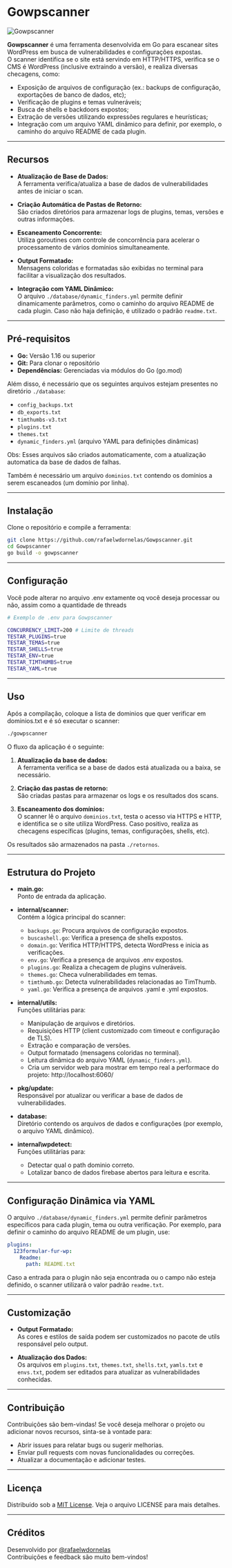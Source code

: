 
# Gowpscanner

![Gowpscanner](https://raw.githubusercontent.com/rafaelwdornelas/Gowpscanner/refs/heads/main/Screenshot.png)

**Gowpscanner** é uma ferramenta desenvolvida em Go para escanear sites WordPress em busca de vulnerabilidades e configurações expostas.  
O scanner identifica se o site está servindo em HTTP/HTTPS, verifica se o CMS é WordPress (inclusive extraindo a versão), e realiza diversas checagens, como:

- Exposição de arquivos de configuração (ex.: backups de configuração, exportações de banco de dados, etc);
- Verificação de plugins e temas vulneráveis;
- Busca de shells e backdoors expostos;
- Extração de versões utilizando expressões regulares e heurísticas;
- Integração com um arquivo YAML dinâmico para definir, por exemplo, o caminho do arquivo README de cada plugin.

---

## Recursos

- **Atualização de Base de Dados:**  
  A ferramenta verifica/atualiza a base de dados de vulnerabilidades antes de iniciar o scan.

- **Criação Automática de Pastas de Retorno:**  
  São criados diretórios para armazenar logs de plugins, temas, versões e outras informações.

- **Escaneamento Concorrente:**  
  Utiliza goroutines com controle de concorrência para acelerar o processamento de vários domínios simultaneamente.

- **Output Formatado:**  
  Mensagens coloridas e formatadas são exibidas no terminal para facilitar a visualização dos resultados.

- **Integração com YAML Dinâmico:**  
  O arquivo `./database/dynamic_finders.yml` permite definir dinamicamente parâmetros, como o caminho do arquivo README de cada plugin. Caso não haja definição, é utilizado o padrão `readme.txt`.

---

## Pré-requisitos

- **Go:** Versão 1.16 ou superior  
- **Git:** Para clonar o repositório  
- **Dependências:** Gerenciadas via módulos do Go (go.mod)

Além disso, é necessário que os seguintes arquivos estejam presentes no diretório `./database`:

- `config_backups.txt`
- `db_exports.txt`
- `timthumbs-v3.txt`
- `plugins.txt`
- `themes.txt`
- `dynamic_finders.yml` (arquivo YAML para definições dinâmicas)

Obs: Esses arquivos são criados automaticamente, com a atualização automatica da base de dados de falhas.

Também é necessário um arquivo `dominios.txt` contendo os domínios a serem escaneados (um domínio por linha).

---

## Instalação

Clone o repositório e compile a ferramenta:

```bash
git clone https://github.com/rafaelwdornelas/Gowpscanner.git
cd Gowpscanner
go build -o gowpscanner
```

---

## Configuração

Você pode alterar no arquivo .env extamente oq você deseja processar ou não, assim como a quantidade de threads

```bash
# Exemplo de .env para Gowpscanner

CONCURRENCY_LIMIT=200 # Limite de threads
TESTAR_PLUGINS=true 
TESTAR_TEMAS=true
TESTAR_SHELLS=true
TESTAR_ENV=true
TESTAR_TIMTHUMBS=true
TESTAR_YAML=true
```

---

## Uso

Após a compilação, coloque a lista de dominios que quer verificar em dominios.txt e é só executar o scanner:

```bash
./gowpscanner
```

O fluxo da aplicação é o seguinte:

1. **Atualização da base de dados:**  
   A ferramenta verifica se a base de dados está atualizada ou a baixa, se necessário.

2. **Criação das pastas de retorno:**  
   São criadas pastas para armazenar os logs e os resultados dos scans.

3. **Escaneamento dos domínios:**  
   O scanner lê o arquivo `dominios.txt`, testa o acesso via HTTPS e HTTP, e identifica se o site utiliza WordPress. Caso positivo, realiza as checagens específicas (plugins, temas, configurações, shells, etc).

Os resultados são armazenados na pasta `./retornos`.

---

## Estrutura do Projeto

- **main.go:**  
  Ponto de entrada da aplicação.

- **internal/scanner:**  
  Contém a lógica principal do scanner:
  - `backups.go`: Procura arquivos de configuração expostos.
  - `buscashell.go`: Verifica a presença de shells expostos.
  - `domain.go`: Verifica HTTP/HTTPS, detecta WordPress e inicia as verificações.
  - `env.go`: Verifica a presença de arquivos .env expostos.
  - `plugins.go`: Realiza a checagem de plugins vulneráveis.
  - `themes.go`: Checa vulnerabilidades em temas.
  - `timthumb.go`: Detecta vulnerabilidades relacionadas ao TimThumb.
  - `yaml.go`: Verifica a presença de arquivos .yaml e .yml expostos.


- **internal/utils:**  
  Funções utilitárias para:
  - Manipulação de arquivos e diretórios.
  - Requisições HTTP (client customizado com timeout e configuração de TLS).
  - Extração e comparação de versões.
  - Output formatado (mensagens coloridas no terminal).
  - Leitura dinâmica do arquivo YAML (`dynamic_finders.yml`).
  - Cria um servidor web para mostrar em tempo real a performace do projeto: http://localhost:6060/

- **pkg/update:**  
  Responsável por atualizar ou verificar a base de dados de vulnerabilidades.

- **database:**  
  Diretório contendo os arquivos de dados e configurações (por exemplo, o arquivo YAML dinâmico).

- **internal\wpdetect:**  
  Funções utilitárias para:
  - Detectar qual o path dominio correto.
  - Lotalizar banco de dados firebase abertos para leitura e escrita.

---

## Configuração Dinâmica via YAML

O arquivo `./database/dynamic_finders.yml` permite definir parâmetros específicos para cada plugin, tema ou outra verificação. Por exemplo, para definir o caminho do arquivo README de um plugin, use:

```yaml
plugins:
  123formular-fur-wp:
    Readme:
      path: README.txt
```

Caso a entrada para o plugin não seja encontrada ou o campo não esteja definido, o scanner utilizará o valor padrão `readme.txt`.

---

## Customização

- **Output Formatado:**  
  As cores e estilos de saída podem ser customizados no pacote de utils responsável pelo output.

- **Atualização dos Dados:**  
  Os arquivos em  `plugins.txt`, `themes.txt`, `shells.txt`, `yamls.txt` e `envs.txt`, podem ser editados para atualizar as vulnerabilidades conhecidas.

---

## Contribuição

Contribuições são bem-vindas! Se você deseja melhorar o projeto ou adicionar novos recursos, sinta-se à vontade para:

- Abrir issues para relatar bugs ou sugerir melhorias.
- Enviar pull requests com novas funcionalidades ou correções.
- Atualizar a documentação e adicionar testes.

---

## Licença

Distribuído sob a [MIT License](LICENSE). Veja o arquivo LICENSE para mais detalhes.

---

## Créditos

Desenvolvido por [@rafaelwdornelas](https://github.com/rafaelwdornelas)  
Contribuições e feedback são muito bem-vindos!

